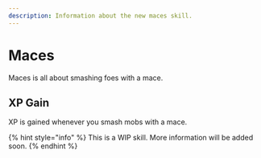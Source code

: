 ```yaml
---
description: Information about the new maces skill.
---
```


# Maces

Maces is all about smashing foes with a mace.

## XP Gain

XP is gained whenever you smash mobs with a mace.

{% hint style="info" %}
This is a WIP skill. More information will be added soon.
{% endhint %}
